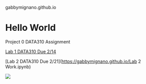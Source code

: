 gabbymignano.github.io
# Hello World

Project 0 DATA310 Assignment

[Lab 1 DATA310 Due 2/14](https://colab.research.google.com/drive/1d6yoBFNYRFXuYh2wwKEs7f48GsgbCXfq)

[Lab 2 DATA310 Due 2/21](https://gabbymignano.github.io/Lab 2 Work.ipynb)

![](Lab_2_Work.ipynb)
